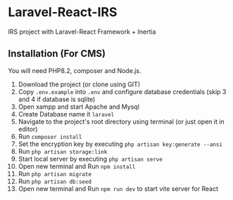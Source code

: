 # Laravel-React-IRS

IRS project with Laravel-React Framework + Inertia

## Installation (For CMS)

You will need PHP8.2, composer and Node.js.

1. Download the project (or clone using GIT)
2. Copy `.env.example` into `.env` and configure database credentials (skip 3 and 4 if database is sqlite)
3. Open xampp and start Apache and Mysql
4. Create Database name it `laravel`
5. Navigate to the project's root directory using terminal (or just open it in editor)
6. Run `composer install`
7. Set the encryption key by executing `php artisan key:generate --ansi`
8. Run `php artisan storage:link`
9. Start local server by executing `php artisan serve`
10. Open new terminal and Run `npm install`
11. Run `php artisan migrate`
12. Run `php artisan db:seed`
13. Open new terminal and Run `npm run dev` to start vite server for React
